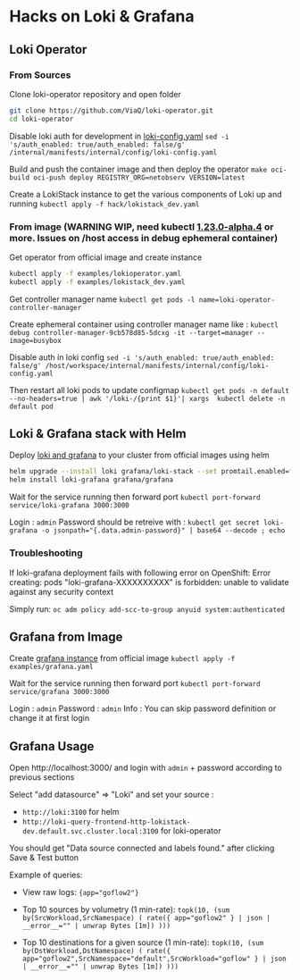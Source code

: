 # Hacks on Loki & Grafana

## Loki Operator

### From Sources

Clone loki-operator repository and open folder
```bash
git clone https://github.com/ViaQ/loki-operator.git
cd loki-operator
```

Disable loki auth for development in [loki-config.yaml](https://github.com/ViaQ/loki-operator/blob/master/internal/manifests/internal/config/loki-config.yaml#L2)
`sed -i 's/auth_enabled: true/auth_enabled: false/g' /internal/manifests/internal/config/loki-config.yaml`

Build and push the container image and then deploy the operator
`make oci-build oci-push deploy REGISTRY_ORG=netobserv VERSION=latest`

Create a LokiStack instance to get the various components of Loki up and running
`kubectl apply -f hack/lokistack_dev.yaml`

### From image (WARNING WIP, need kubectl [1.23.0-alpha.4](https://github.com/kubernetes/kubernetes/blob/master/CHANGELOG/CHANGELOG-1.23.md#v1230-alpha4) or more. Issues on /host access in debug ephemeral container)

Get operator from official image and create instance
```bash
kubectl apply -f examples/lokioperator.yaml
kubectl apply -f examples/lokistack_dev.yaml
```

Get controller manager name
`kubectl get pods -l name=loki-operator-controller-manager`

Create ephemeral container using controller manager name like :
`kubectl debug controller-manager-9cb578d85-5dcxg -it --target=manager --image=busybox`

Disable auth in loki config 
`sed -i 's/auth_enabled: true/auth_enabled: false/g' /host/workspace/internal/manifests/internal/config/loki-config.yaml`

Then restart all loki pods to update configmap
`kubectl get pods -n default --no-headers=true | awk '/loki-/{print $1}'| xargs  kubectl delete -n default pod`

## Loki & Grafana stack with Helm

Deploy [loki and grafana](https://grafana.com/docs/loki/latest/installation/helm/#deploy-grafana-to-your-cluster) to your cluster from official images using helm
```bash
helm upgrade --install loki grafana/loki-stack --set promtail.enabled=false
helm install loki-grafana grafana/grafana
```

Wait for the service running then forward port
`kubectl port-forward service/loki-grafana 3000:3000`

Login : `admin`
Password should be retreive with :
`kubectl get secret loki-grafana -o jsonpath="{.data.admin-password}" | base64 --decode ; echo`

### Troubleshooting
If loki-grafana deployment fails with following error on OpenShift:
Error creating: pods "loki-grafana-XXXXXXXXXX" is forbidden: unable to validate against any security context

Simply run:
`oc adm policy add-scc-to-group anyuid system:authenticated`

## Grafana from Image

Create [grafana instance](https://grafana.com/docs/grafana/latest/installation/kubernetes/) from official image
`kubectl apply -f examples/grafana.yaml`

Wait for the service running then forward port
`kubectl port-forward service/grafana 3000:3000`

Login : `admin`
Password : `admin`
Info : You can skip password definition or change it at first login

## Grafana Usage

Open http://localhost:3000/ and login with `admin` + password according to previous sections

Select "add datasource" => "Loki" and set your source :
- `http://loki:3100` for helm
- `http://loki-query-frontend-http-lokistack-dev.default.svc.cluster.local:3100` for loki-operator

You should get "Data source connected and labels found." after clicking Save & Test button

Example of queries:
- View raw logs:
`{app="goflow2"}`

- Top 10 sources by volumetry (1 min-rate):
`topk(10, (sum by(SrcWorkload,SrcNamespace) ( rate({ app="goflow2" } | json | __error__="" | unwrap Bytes [1m]) )))`

- Top 10 destinations for a given source (1 min-rate):
`topk(10, (sum by(DstWorkload,DstNamespace) ( rate({ app="goflow2",SrcNamespace="default",SrcWorkload="goflow" } | json | __error__="" | unwrap Bytes [1m]) )))`